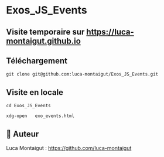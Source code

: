 # Exos_JS_Events

## Visite temporaire sur https://luca-montaigut.github.io

## Téléchargement 

`git clone git@github.com:luca-montaigut/Exos_JS_Events.git`

## Visite en locale 

`cd Exos_JS_Events` 

`xdg-open  	exo_events.html`

## 🐰 Auteur
Luca Montaigut : https://github.com/luca-montaigut
